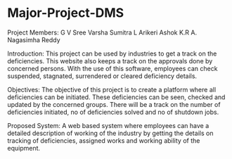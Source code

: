# Major-Project-DMS
Project Members:
G V Sree Varsha
Sumitra L Arikeri
Ashok K.R
A. Nagasimha Reddy

Introduction:
This project can be used by industries to get a track on the deficiencies. This website also keeps a track on the approvals done by concerned persons. With the use of this software, employees can check suspended, stagnated, surrendered or cleared deficiency details. 

Objectives:
The objective of this project is to create a platform where all deficiencies can be initiated. These deficiencies can be seen, checked and updated by the concerned groups. There will be a track on the number of deficiencies initiated, no of deficiencies solved and no of shutdown jobs.

Proposed System:
A web based system where employees can have a detailed description of working of the industry by getting the details on tracking of deficiencies, assigned works and working ability of the equipment.
